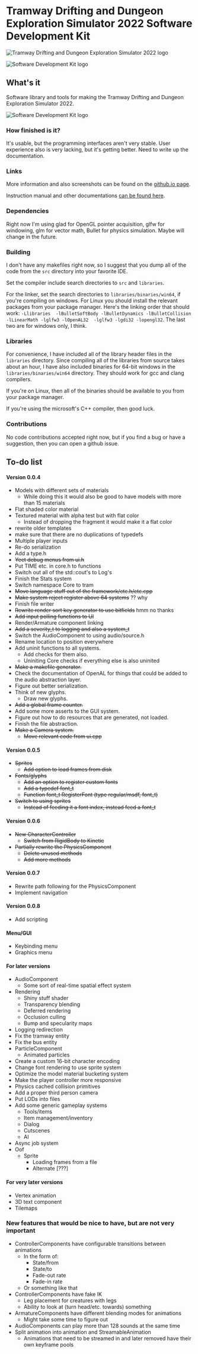 # Tramway Drifting and Dungeon Exploration Simulator 2022 Software Development Kit

![Tramway Drifting and Dungeon Exploration Simulator 2022 logo](/docs/logo.gif)

![Software Development Kit logo](/docs/devkit.gif)

## What's it

Software library and tools for making the Tramway Drifting and Dungeon Exploration Simulator 2022.

![Software Development Kit logo](/docs/screen11.png)

### How finished is it?

It's usable, but the programming interfaces aren't very stable. User experience also is very lacking, but it's getting better. Need to write up the documentation.

### Links

More information and also screenshots can be found on the [github.io page](https://racenis.github.io/tram-sdk/). 

Instruction manual and other documentations [can be found here](https://racenis.github.io/tram-sdk/manual/). 

### Dependencies
Right now I'm using glad for OpenGL pointer acquisition, glfw for windowing, glm for vector math, Bullet for physics simulation. Maybe will change in the future.

### Building
I don't have any makefiles right now, so I suggest that you dump all of the code from the `src` directory into your favorite IDE.

Set the compiler include search directories to `src` and `libraries`.

For the linker, set the search directories to `libraries/binaries/win64`, if you're compiling on windows. For Linux you should install the relevant packages from your package manager. Here's the linking order that should work: `-Llibraries  -lBulletSoftBody -lBulletDynamics -lBulletCollision -lLinearMath -lglfw3 -lOpenAL32  -lglfw3 -lgdi32 -lopengl32`. The last two are for windows only, I think.

### Libraries
For convenience, I have included all of the library header files in the `libraries` directory. Since compiling all of the libraries from source takes about an hour, I have also included binaries for 64-bit windows in the `libraries/binaries/win64` directory. They should work for gcc and clang compilers.

If you're on Linux, then all of the binaries should be available to you from your package manager.

If you're using the microsoft's C++ compiler, then good luck.

### Contributions
No code contributions accepted right now, but if you find a bug or have a suggestion, then you can open a github issue.

## To-do list
#### Version 0.0.4
- Models with different sets of materials
	- While doing this it would also be good to have models with more than 15 materials
- Flat shaded color material
- Textured material with alpha test but with flat color
	- Instead of dropping the fragment it would make it a flat color
- rewrite older templates
- make sure that there are no duplications of typedefs
- Multiple player inputs
- Re-do serialization
- Add a type.h
- ~~Yeet debug menus from ui.h~~
- Put TIME etc. in core.h to functions
- Switch out all of the std::cout's to Log's
- Finish the Stats system
- Switch namespace Core to tram
- ~~Move language stuff out of the framework/etc.h/etc.cpp~~
- ~~Make system reject register above 64 systems~~ ?? why
- Finish file writer
- ~~Rewrite render sort key generator to use bitfields~~ hmm no thanks
- ~~Add input polling functions to UI~~
- Render/Armature component linking
- ~~Add a severity_t to logging and also a system_t~~
- Switch the AudioComponent to using audio/source.h
- Rename location to position everywhere
- Add uninit functions to all systems.
	- Add checks for them also.
	- Uniniting Core checks if everything else is also uninited
- ~~Make a makefile generator.~~
- Check the documentation of OpenAL for things that could be added to the audio abstraction layer.
- Figure out better serialization.
- Think of new glyphs.
	- Draw new glyphs.
- ~~Add a global frame counter.~~
- Add some more asserts to the GUI system.
- Figure out how to do resources that are generated, not loaded.
- Finish the file abstraction.
- ~~Make a Camera system.~~
	- ~~Move relevant code from ui.cpp~~

#### Version 0.0.5
- ~~Sprites~~
	- ~~Add option to load frames from disk~~
- ~~Fonts/glyphs~~
	- ~~Add an option to register custom fonts~~
	- ~~Add a typedef font_t~~
	- ~~Function font_t RegisterFont (type regular/msdf, font_t)~~
- ~~Switch to using sprites~~
	- ~~Instead of feeding it a font index, instead feed a font_t~~

#### Version 0.0.6
- ~~New CharacterController~~
	- ~~Switch from RigidBody to Kinetic~~
- ~~Partially rewrite the PhysicsComponent~~
	- ~~Delete unused methods~~
	- ~~Add more methods~~

#### Version 0.0.7
- Rewrite path following for the PhysicsComponent
- Implement navigation

#### Version 0.0.8
- Add scripting

#### Menu/GUI
- Keybinding menu
- Graphics menu


#### For later versions
- AudioComponent
	- Some sort of real-time spatial effect system
- Rendering
	- Shiny stuff shader
	- Transparency blending
	- Deferred rendering
	- Occlusion culling
	- Bump and specularity maps
- Logging redirection
- Fix the tramway entity
- Fix the bus entity
- ParticleComponent
	- Animated particles
- Create a custom 16-bit character encoding
- Change font rendering to use sprite system
- Optimize the model material bucketing system
- Make the player controller more responsive
- Physics cached collision primitives
- Add a proper third person camera 
- Put LODs into files
- Add some generic gameplay systems
	- Tools/items
	- Item management/inventory
	- Dialog
	- Cutscenes
	- AI
- Async job system
- Oof
	- Sprite
		- Loading frames from a file
		- Alternate [???]


#### For very later versions
- Vertex animation
- 3D text component
- Tilemaps

### New features that would be nice to have, but are not very important
- ControllerComponents have configurable transitions between animations
	- In the form of:
		- State/from
		- State/to
		- Fade-out rate
		- Fade-in rate
	- Or something like that
- ControllerComponents have fake IK
	- Leg placement for creatures with legs
	- Ability to look at (turn head/etc. towards) something
- ArmatureComponents have different blending modes for animations
	- Might take some time to figure out
- AudioComponents can play more than 128 sounds at the same time
- Split animation into animation and StreamableAnimation
	- Animations that need to be streamed in and later removed have their own keyframe pools